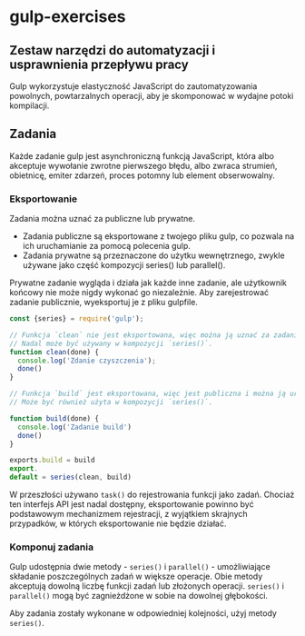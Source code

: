 # gulp-exercises

## Zestaw narzędzi do automatyzacji i usprawnienia przepływu pracy

Gulp wykorzystuje elastyczność JavaScript do zautomatyzowania powolnych, powtarzalnych operacji, aby je skomponować w
wydajne potoki kompilacji.

## Zadania

Każde zadanie gulp jest asynchroniczną funkcją JavaScript, która albo akceptuje wywołanie zwrotne pierwszego błędu, albo
zwraca strumień, obietnicę, emiter zdarzeń, proces potomny lub element obserwowalny.

### Eksportowanie

Zadania można uznać za publiczne lub prywatne.

* Zadania publiczne są eksportowane z twojego pliku gulp, co pozwala na ich uruchamianie za pomocą polecenia gulp.
* Zadania prywatne są przeznaczone do użytku wewnętrznego, zwykle używane jako część kompozycji series() lub parallel().

Prywatne zadanie wygląda i działa jak każde inne zadanie, ale użytkownik końcowy nie może nigdy wykonać go niezależnie.
Aby zarejestrować zadanie publicznie, wyeksportuj je z pliku gulpfile.

```javascript
const {series} = require('gulp');

// Funkcja `clean` nie jest eksportowana, więc można ją uznać za zadanie prywatne. 
// Nadal może być używany w kompozycji `series()`.
function clean(done) {
  console.log('Zdanie czyszczenia');
  done()
}

// Funkcja `build` jest eksportowana, więc jest publiczna i można ją uruchomić za pomocą polecenia `gulp`. 
// Może być również użyta w kompozycji `series()`.

function build(done) {
  console.log('Zadanie build')
  done()
}

exports.build = build
export.
default = series(clean, build)

```

W przeszłości używano `task()` do rejestrowania funkcji jako zadań. Chociaż ten interfejs API jest nadal dostępny,
eksportowanie powinno być podstawowym mechanizmem rejestracji, z wyjątkiem skrajnych przypadków, w których eksportowanie
nie będzie działać.

### Komponuj zadania

Gulp udostępnia dwie metody - `series()` i `parallel()` - umożliwiające składanie poszczególnych zadań w
większe operacje. Obie metody akceptują dowolną liczbę funkcji zadań lub złożonych operacji. `series()` i `parallel()`
mogą być zagnieżdżone w sobie na dowolnej głębokości.

Aby zadania zostały wykonane w odpowiedniej kolejności, użyj metody `series()`.



